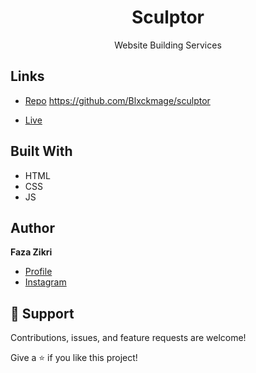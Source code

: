 <h1 align="center"><project-name>Sculptor</h1>

<p align="center"><project-description>Website Building Services</p>

## Links

- [Repo](https://github.com/Blxckmage/sculptor "Sculptor Repo") https://github.com/Blxckmage/sculptor

- [Live](https://blxckmage.github.io/sculptor/ "Live View")

## Built With

- HTML
- CSS
- JS
## Author

**Faza Zikri**

- [Profile](https://github.com/Blxckmage "Faza Zikri")
- [Instagram](https://www.instagram.com/fxzaaa/ "Hi!")

## 🤝 Support

Contributions, issues, and feature requests are welcome!

Give a ⭐️ if you like this project!

